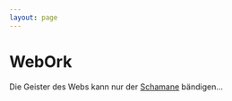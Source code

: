 ```yaml
---
layout: page
---
```


WebOrk
======

Die Geister des Webs kann nur der [Schamane](Mekzholan) bändigen...